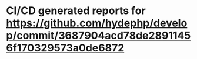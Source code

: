 # CI/CD generated reports for https://github.com/hydephp/develop/commit/3687904acd78de28911456f170329573a0de6872
